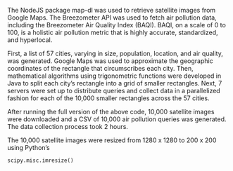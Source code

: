 The NodeJS package map-dl was used to retrieve satellite images from Google Maps.  The Breezometer API was used to fetch air pollution data, including the Breezometer Air Quality Index (BAQI).  BAQI, on a scale of 0 to 100, is a holistic air pollution metric that is highly accurate, standardized, and hyperlocal.

First, a list of 57 cities, varying in size, population, location, and air quality, was generated.  Google Maps was used to approximate the geographic coordinates of the rectangle that circumscribes each city.  Then, mathematical algorithms using trigonometric functions were developed in Java to split each city’s rectangle into a grid of smaller rectangles.  Next, 7 servers were set up to distribute queries and collect data in a parallelized fashion for each of the 10,000 smaller rectangles across the 57 cities.

After running the full version of the above code, 10,000 satellite images were downloaded and a CSV of 10,000 air pollution queries was generated.  The data collection process took 2 hours.

The 10,000 satellite images were resized from 1280 x 1280 to 200 x 200 using Python’s

```python
scipy.misc.imresize()
```
